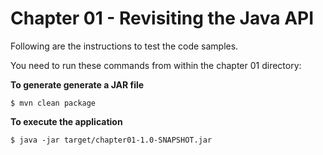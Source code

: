 # Chapter 01 - Revisiting the Java API
Following are the instructions to test the code samples.

You need to run these commands from within the chapter 01 directory:

**To generate generate a JAR file**
```
$ mvn clean package
```

**To execute the application**
```
$ java -jar target/chapter01-1.0-SNAPSHOT.jar 
```